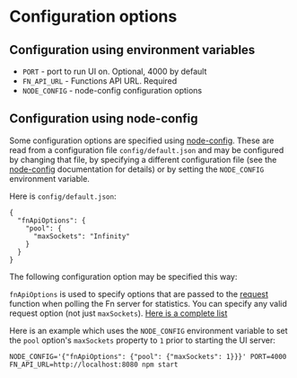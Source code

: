 # Configuration options

## Configuration using environment variables

* `PORT` - port to run UI on. Optional, 4000 by default
* `FN_API_URL` - Functions API URL. Required
* `NODE_CONFIG` - node-config configuration options

## Configuration using node-config

Some configuration options are specified using [node-config](https://www.npmjs.com/package/config). 
These are read from a configuration file  `config/default.json` and may be configured by changing that file,
by specifying a different configuration file (see the [node-config](https://www.npmjs.com/package/config) documentation for details)
or by setting the `NODE_CONFIG` environment variable.

Here is `config/default.json`:
```
{
  "fnApiOptions": {
    "pool": {
      "maxSockets": "Infinity"
    }
  }
}
```

The following configuration option may be specified this way:

`fnApiOptions` is used to specify options that are passed to the [request](https://www.npmjs.com/package/request) function when polling the Fn server for statistics. You can specify any valid request option (not just `maxSockets`). [Here is a complete list](https://www.npmjs.com/package/request#requestoptions-callback)

Here is an example which uses the `NODE_CONFIG` environment variable to set the `pool` option's `maxSockets` property to `1` prior to starting the UI server:
```
NODE_CONFIG='{"fnApiOptions": {"pool": {"maxSockets": 1}}}' PORT=4000 FN_API_URL=http://localhost:8080 npm start
```